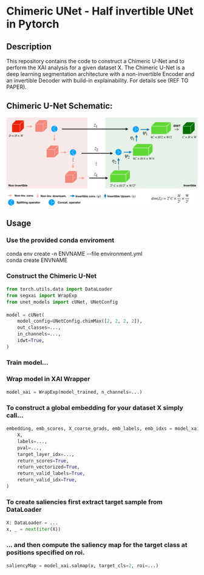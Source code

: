 # Chimeric UNet - Half invertible UNet in Pytorch
## Description
This repository contains the code to construct a Chimeric U-Net and to perform the XAI analysis for a given dataset X. The Chimeric U-Net is a deep learning segmentation architecture with a non-invertible Encoder and an invertible Decoder with build-in explainability. For details see (REF TO PAPER).

## Chimeric U-Net Schematic:
![Alt text](CNet-1.png?raw=true)

## Usage
### Use the provided conda enviroment
conda env create -n ENVNAME --file environment.yml \
conda create ENVNAME

### Construct the Chimeric U-Net

```python
from torch.utils.data import DataLoader
from segxai import WrapExp
from unet_models import cUNet, UNetConfig

model = cUNet(
    model_config=UNetConfig.chimMax([2, 2, 2, 2]),
    out_classes=...,
    in_channels=...,
    idwt=True,
)
```

### Train model...

### Wrap model in XAI Wrapper

``` python
model_xai = WrapExp(model_trained, n_channels=...)
```

### To construct a global embedding for your dataset X simply call...
```python 
embedding, emb_scores, X_coarse_grads, emb_labels, emb_idxs = model_xai.embedding(
    X,
    labels=...,
    pval=...,
    target_layer_idx=...,
    return_scores=True,
    return_vectorized=True,
    return_valid_labels=True,
    return_valid_idx=True,
)
```

### To create saliencies first extract target sample from DataLoader
```python
X: DataLoader = ...
x, _ = next(iter(X))
```


### ... and then compute the saliency map for the target class at positions specified on roi.
```python
saliencyMap = model_xai.salmap(x, target_cls=2, roi=...)

```